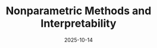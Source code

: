 ---
layout: lecture
published: true
title: Nonparametric Methods and Interpretability
# nav_exclude: true
presented_by:
date: 2025-10-14
number: 13
recording: 
comments:
files:
  slides:
  pdf_slides:
  textbook_sections:
  notes:
  notebook:
  additional_files:
    name:
    link:
---